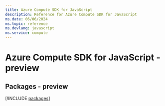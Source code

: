 ```yaml
---
title: Azure Compute SDK for JavaScript
description: Reference for Azure Compute SDK for JavaScript
ms.date: 06/06/2024
ms.topic: reference
ms.devlang: javascript
ms.service: compute
---
```

# Azure Compute SDK for JavaScript - preview
## Packages - preview
[!INCLUDE [packages](compute-index.md)]